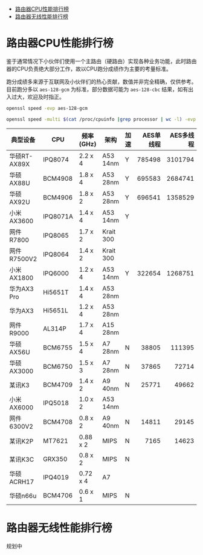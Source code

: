 * [路由器CPU性能排行榜](#路由器CPU性能排行榜)
* [路由器无线性能排行榜](#路由器无线性能排行榜)

# 路由器CPU性能排行榜

鉴于通常情况下小伙伴们使用一个主路由（硬路由）实现各种业务功能，此时路由器的CPU负责绝大部分工作，故以CPU跑分成绩作为主要的考量标准。

跑分成绩多来源于互联网及小伙伴们的热心贡献，数值并非完全精确，仅供参考。目前跑分多以 `aes-128-gcm` 为标准，部分数据可能为 `aes-128-cbc` 结果，如有出入过大，欢迎及时指正。

```bash
openssl speed -evp aes-128-gcm
```

```bash
openssl speed -multi $(cat /proc/cpuinfo |grep processor | wc -l) -evp aes-128-gcm
```

| 典型设备      | CPU     | 频率(GHz) | 架构       | 加速 | AES单线程 | AES多线程 | DMIPS |
|-------------|--------- |----------|---------- |-----|---------:|---------:|------:|
| 华硕RT-AX89X | IPQ8074  | 2.2 x 4  | A53 14nm  | Y   | 785498   | 3101794  | 18400 |
| 华硕AX88U    | BCM4908  | 1.8 x 4  | A53 28nm  | Y   | 695583   | 2684741  | 16560 |
| 华硕AX92U    | BCM4906  | 1.8 x 2  | A53 28nm  | Y   | 696541   | 1358529  | 8280  |
| 小米AX3600   | IPQ8071A | 1.4 x 4  | A53 14nm  | Y   |    |   |  |
| 网件R7800    | IPQ8065  | 1.7 x 2  | Krait 300 |    |    |   |  |
| 网件R7500V2  | IPQ8064  | 1.4 x 2  | Krait 300 |    |    |   |  |
| 小米AX1800   | IPQ6000  | 1.2 x 4  | A53 14nm  | Y   | 322654   | 1268751  | 11040 |
| 华为AX3 Pro  | Hi5651T  | 1.4 x 4  | A53 28nm  |    |    |   | 12880 |
| 华为AX3      | Hi5651L  | 1.2 x 4  | A53 28nm  |    |    |   | 5520 |
| 网件R9000    | AL314P   | 1.7 x 4  | A15 28nm  |    |    |   |  |
| 华硕AX56U    | BCM6755  | 1.5 x 4  | A7 28nm   | N   | 38805    | 111395   | 11400 |
| 华硕AX3000   | BCM6750  | 1.5 x 3  | A7 28nm   | N   | 37865    | 72714    | 8550  |
| 某讯K3       | BCM4709  | 1.4 x 2  | A9 40nm   | N   | 25771    | 49662    |       ｜
| 小米AX6000   | IPQ5018  | 1.0 x 2  | A53 14nm  |    |    |   | 4600  |
| 网件6300V2   | BCM4708  | 0.8 x 2  | A9 40nm   | N   | 14811    | 29145    |       ｜
| 某讯K2P      | MT7621   | 0.88 x 2 | MIPS      | N   | 7165     | 14623    | 2640  ｜
| 某讯K3C      | GRX350   | 0.8 x 2  | MIPS      | N   |      |     |   ｜
| 华硕ACRH17   | IPQ4019  | 0.72 x 4 | A7        |    |      |     |   ｜
| 华硕n66u     | BCM4706  | 0.6 x 1  | MIPS      | N   |      |     |   ｜


# 路由器无线性能排行榜

规划中

